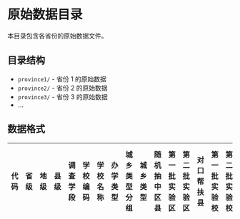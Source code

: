 # 原始数据目录

本目录包含各省份的原始数据文件。

## 目录结构

- `province1/` - 省份 1 的原始数据
- `province2/` - 省份 2 的原始数据
- `province3/` - 省份 3 的原始数据
- ...

## 数据格式

| 代码 | 省级 | 地级 | 县级 | 调查学段 | 学校编码 | 学校名称 | 办学类型 | 城乡类型分组 | 城乡类型 | 随机抽中区县 | 第一批实验区 | 第二批实验区 | 对口帮扶县 | 第一批实验校 | 第二批实验校 | 框 1 与框 2 重复 | 框 1 与框 3 重复 | 框 2 与框 3 重复 | 标星 |
| ---- | ---- | ---- | ---- | -------- | -------- | -------- | -------- | ------------ | -------- | ------------ | ------------ | ------------ | ---------- | ------------ | ------------ | ---------------- | ---------------- | ---------------- | ---- |
